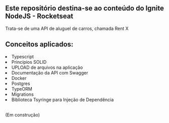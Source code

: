 <h2> Este repositório destina-se ao conteúdo do Ignite NodeJS - Rocketseat</h2>

<p>Trata-se de uma API de aluguel de carros, chamada Rent X</p>

<h2>Conceitos aplicados:</h2>

<li>Typescript</li>
<li>Princípios SOLID</li>
<li>UPLOAD de arquivos na aplicação</li>
<li>Documentação da API com Swagger</li>
<li>Docker</li>
<li>Postgres</li>
<li>TypeORM</li>
<li>Migrations</li>
<li>Biblioteca Tsyringe para Injeção de Dependência</li>
</br>
<p>(Em construção)</p>



